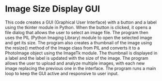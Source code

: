 # Image Size Display GUI

This code creates a GUI (Graphical User Interface) with a button and a label using the tkinter module in Python. When the button is clicked, it opens a file dialog that allows the user to select an image file. The program then uses the PIL (Python Imaging Library) module to open the selected image and get its size. The program also creates a thumbnail of the image using the resize() method of the Image class from PIL and converts it to a PhotoImage object using the ImageTk module. The thumbnail is displayed in a label and the label is updated with the size of the image. The program allows the user to upload and analyze multiple images, with each new image replacing the previous one in the interface. The program runs a main loop to keep the GUI active and responsive to user input.
